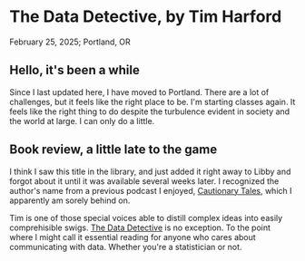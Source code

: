 # The Data Detective, by Tim Harford
February 25, 2025; Portland, OR

## Hello, it's been a while
Since I last updated here, I have moved to Portland. There are a lot of challenges, but it feels like the right place to be. I'm starting classes again. It feels like the right thing to do despite the turbulence evident in society and the world at large. I can only do a little. 

## Book review, a little late to the game
I think I saw this title in the library, and just added it right away to Libby and forgot about it until it was available several weeks later. I recognized the author's name from a previous podcast I enjoyed, [Cautionary Tales](https://timharford.com/articles/cautionarytales/), which I apparently am sorely behind on. 

Tim is one of those special voices able to distill complex ideas into easily comprehisible swigs.  [The Data Detective](https://timharford.com/books/datadetective/) is no exception. To the point where I might call it essential reading for anyone who cares about communicating with data. Whether you're a statistician or not. 
